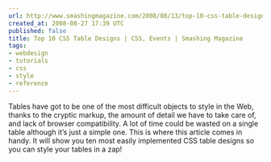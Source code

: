 ```yaml
---
url: http://www.smashingmagazine.com/2008/08/13/top-10-css-table-designs/
created_at: 2008-08-27 17:39 UTC
published: false
title: Top 10 CSS Table Designs | CSS, Events | Smashing Magazine
tags:
- webdesign
- tutorials
- css
- style
- reference
---
```


Tables have got to be one of the most difficult objects to style in the Web, thanks to the cryptic markup, the amount of detail we have to take care of, and lack of browser compatibility. A lot of time could be wasted on a single table although it’s just a simple one. This is where this article comes in handy. It will show you ten most easily implemented CSS table designs so you can style your tables in a zap!
